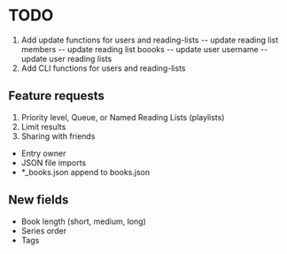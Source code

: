 # TODO

1. Add update functions for users and reading-lists
  -- update reading list members
  -- update reading list boooks
  -- update user username
  -- update user reading lists
2. Add CLI functions for users and reading-lists

## Feature requests
1. Priority level, Queue, or Named Reading Lists (playlists)
2. Limit results
3. Sharing with friends
  - Entry owner
  - JSON file imports
  - *_books.json append to books.json

## New fields
- Book length (short, medium, long)
- Series order
- Tags

